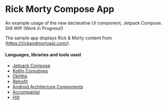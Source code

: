 # Rick Morty Compose App

An example usage of the new declarative UI component, Jetpack Compose. Still WIP (Work in Progress!)

The sample app displays Rick & Morty content from (https://rickandmortyapi.com/). 

#### Languages, libraries and tools used
* [Jetpack Compose](https://developer.android.com/jetpack/compose)
* [Kotlin Coroutines](https://kotlinlang.org/docs/reference/coroutines-overview.html)
* [OkHttp](https://square.github.io/okhttp/)
* [Retrofit](https://square.github.io/retrofit/)
* [Android Architecture Components](https://developer.android.com/topic/libraries/architecture/index.html)
* [Accompanist](https://github.com/chrisbanes/accompanist)
* [Hilt](https://developer.android.com/training/dependency-injection/hilt-android)
